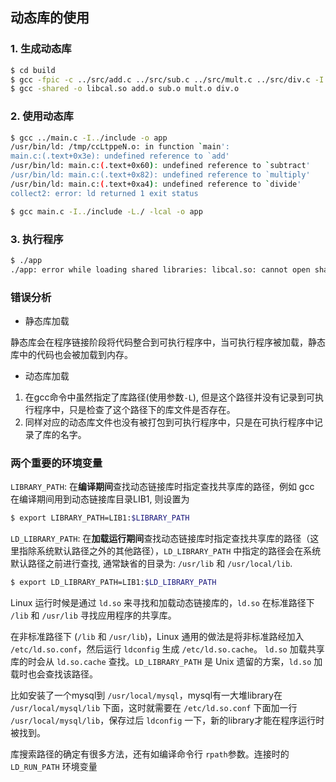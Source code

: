 
## 动态库的使用

### 1. 生成动态库

```bash
$ cd build
$ gcc -fpic -c ../src/add.c ../src/sub.c ../src/mult.c ../src/div.c -I../include
$ gcc -shared -o libcal.so add.o sub.o mult.o div.o
```

### 2. 使用动态库

```bash
$ gcc ../main.c -I../include -o app
/usr/bin/ld: /tmp/ccLtppeN.o: in function `main':
main.c:(.text+0x3e): undefined reference to `add'
/usr/bin/ld: main.c:(.text+0x60): undefined reference to `subtract'
/usr/bin/ld: main.c:(.text+0x82): undefined reference to `multiply'
/usr/bin/ld: main.c:(.text+0xa4): undefined reference to `divide'
collect2: error: ld returned 1 exit status
```

```bash
$ gcc main.c -I../include -L./ -lcal -o app
```

### 3. 执行程序

```bash
$ ./app
./app: error while loading shared libraries: libcal.so: cannot open shared object file: No such file or directory
```

### 错误分析

* 静态库加载

静态库会在程序链接阶段将代码整合到可执行程序中，当可执行程序被加载，静态库中的代码也会被加载到内存。

* 动态库加载
1. 在gcc命令中虽然指定了库路径(使用参数`-L`), 但是这个路径并没有记录到可执行程序中，只是检查了这个路径下的库文件是否存在。
2. 同样对应的动态库文件也没有被打包到可执行程序中，只是在可执行程序中记录了库的名字。


### 两个重要的环境变量

`LIBRARY_PATH`: 在**编译期间**查找动态链接库时指定查找共享库的路径，例如 gcc 在编译期间用到动态链接库目录LIB1, 则设置为
```bash
$ export LIBRARY_PATH=LIB1:$LIBRARY_PATH
```

`LD_LIBRARY_PATH`: 在**加载运行期间**查找动态链接库时指定查找共享库的路径（这里指除系统默认路径之外的其他路径），`LD_LIBRARY_PATH` 中指定的路径会在系统默认路径之前进行查找, 通常缺省的目录为: `/usr/lib` 和 `/usr/local/lib`.
```bash
$ export LD_LIBRARY_PATH=LIB1:$LD_LIBRARY_PATH
```

Linux 运行时候是通过 `ld.so` 来寻找和加载动态链接库的，`ld.so` 在标准路径下 `/lib` 和 `/usr/lib` 寻找应用程序的共享库。

在非标准路径下 (`/lib` 和 `/usr/lib`)，Linux 通用的做法是将非标准路经加入 `/etc/ld.so.conf`，然后运行 `ldconfig` 生成 `/etc/ld.so.cache`。 `ld.so` 加载共享库的时会从 `ld.so.cache` 查找。`LD_LIBRARY_PATH` 是 Unix 遗留的方案，`ld.so` 加载时也会查找该路径。

比如安装了一个mysql到 `/usr/local/mysql`，mysql有一大堆library在 `/usr/local/mysql/lib` 下面，这时就需要在 `/etc/ld.so.conf` 下面加一行 `/usr/local/mysql/lib`，保存过后 `ldconfig` 一下，新的library才能在程序运行时被找到。

库搜索路径的确定有很多方法，还有如编译命令行 `rpath`参数。连接时的 `LD_RUN_PATH` 环境变量

